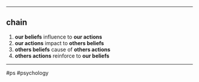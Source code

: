 
___
## chain

1. **our beliefs** influence to **our actions**
2. **our actions** impact to **others beliefs**
3. **others beliefs** cause of **others actions**
4. **others actions** reinforce to **our beliefs**

___
#ps #psychology 